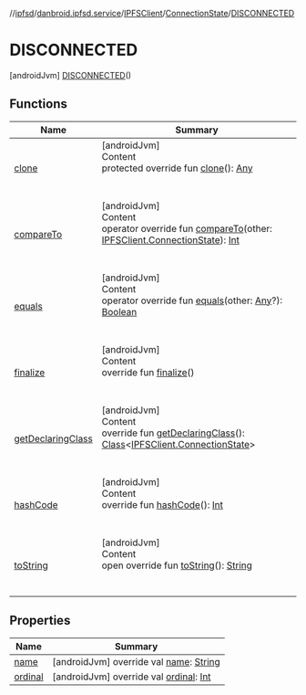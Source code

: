 //[ipfsd](../../../../index.md)/[danbroid.ipfsd.service](../../../index.md)/[IPFSClient](../../index.md)/[ConnectionState](../index.md)/[DISCONNECTED](index.md)



# DISCONNECTED  
 [androidJvm] [DISCONNECTED](index.md)()  
  
   


## Functions  
  
|  Name|  Summary| 
|---|---|
| [clone](../-s-t-a-r-t-e-d/index.md#kotlin/Enum/clone/#/PointingToDeclaration/)| [androidJvm]  <br>Content  <br>protected override fun [clone](../-s-t-a-r-t-e-d/index.md#kotlin/Enum/clone/#/PointingToDeclaration/)(): [Any](https://kotlinlang.org/api/latest/jvm/stdlib/kotlin/-any/index.html)  <br><br><br>
| [compareTo](../-s-t-a-r-t-e-d/index.md#kotlin/Enum/compareTo/#danbroid.ipfsd.service.IPFSClient.ConnectionState/PointingToDeclaration/)| [androidJvm]  <br>Content  <br>operator override fun [compareTo](../-s-t-a-r-t-e-d/index.md#kotlin/Enum/compareTo/#danbroid.ipfsd.service.IPFSClient.ConnectionState/PointingToDeclaration/)(other: [IPFSClient.ConnectionState](../index.md)): [Int](https://kotlinlang.org/api/latest/jvm/stdlib/kotlin/-int/index.html)  <br><br><br>
| [equals](../-s-t-a-r-t-e-d/index.md#kotlin/Enum/equals/#kotlin.Any?/PointingToDeclaration/)| [androidJvm]  <br>Content  <br>operator override fun [equals](../-s-t-a-r-t-e-d/index.md#kotlin/Enum/equals/#kotlin.Any?/PointingToDeclaration/)(other: [Any](https://kotlinlang.org/api/latest/jvm/stdlib/kotlin/-any/index.html)?): [Boolean](https://kotlinlang.org/api/latest/jvm/stdlib/kotlin/-boolean/index.html)  <br><br><br>
| [finalize](../-s-t-a-r-t-e-d/index.md#kotlin/Enum/finalize/#/PointingToDeclaration/)| [androidJvm]  <br>Content  <br>override fun [finalize](../-s-t-a-r-t-e-d/index.md#kotlin/Enum/finalize/#/PointingToDeclaration/)()  <br><br><br>
| [getDeclaringClass](../-s-t-a-r-t-e-d/index.md#kotlin/Enum/getDeclaringClass/#/PointingToDeclaration/)| [androidJvm]  <br>Content  <br>override fun [getDeclaringClass](../-s-t-a-r-t-e-d/index.md#kotlin/Enum/getDeclaringClass/#/PointingToDeclaration/)(): [Class](https://docs.oracle.com/javase/8/docs/api/java/lang/Class.html)<[IPFSClient.ConnectionState](../index.md)>  <br><br><br>
| [hashCode](../-s-t-a-r-t-e-d/index.md#kotlin/Enum/hashCode/#/PointingToDeclaration/)| [androidJvm]  <br>Content  <br>override fun [hashCode](../-s-t-a-r-t-e-d/index.md#kotlin/Enum/hashCode/#/PointingToDeclaration/)(): [Int](https://kotlinlang.org/api/latest/jvm/stdlib/kotlin/-int/index.html)  <br><br><br>
| [toString](../-s-t-a-r-t-e-d/index.md#kotlin/Enum/toString/#/PointingToDeclaration/)| [androidJvm]  <br>Content  <br>open override fun [toString](../-s-t-a-r-t-e-d/index.md#kotlin/Enum/toString/#/PointingToDeclaration/)(): [String](https://kotlinlang.org/api/latest/jvm/stdlib/kotlin/-string/index.html)  <br><br><br>


## Properties  
  
|  Name|  Summary| 
|---|---|
| [name](index.md#danbroid.ipfsd.service/IPFSClient.ConnectionState.DISCONNECTED/name/#/PointingToDeclaration/)|  [androidJvm] override val [name](index.md#danbroid.ipfsd.service/IPFSClient.ConnectionState.DISCONNECTED/name/#/PointingToDeclaration/): [String](https://kotlinlang.org/api/latest/jvm/stdlib/kotlin/-string/index.html)   <br>
| [ordinal](index.md#danbroid.ipfsd.service/IPFSClient.ConnectionState.DISCONNECTED/ordinal/#/PointingToDeclaration/)|  [androidJvm] override val [ordinal](index.md#danbroid.ipfsd.service/IPFSClient.ConnectionState.DISCONNECTED/ordinal/#/PointingToDeclaration/): [Int](https://kotlinlang.org/api/latest/jvm/stdlib/kotlin/-int/index.html)   <br>

